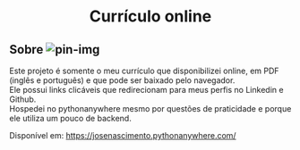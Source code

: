 <h1 align="center">Currículo online</h1>

## Sobre ![pin-img](https://user-images.githubusercontent.com/110631271/215866770-755c96a6-17fa-4a7c-9c05-23693843f01c.png)

Este projeto é somente o meu currículo que disponibilizei online, em PDF (inglês e português) e que pode ser baixado pelo navegador.<br>
Ele possui links clicáveis que redirecionam para meus perfis no Linkedin e Github.<br>
Hospedei no pythonanywhere mesmo por questões de praticidade e porque ele utiliza um pouco de backend.

Disponível em: https://josenascimento.pythonanywhere.com/

